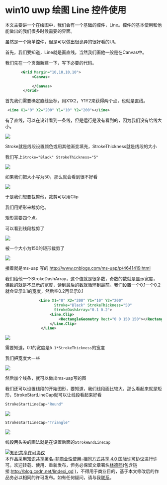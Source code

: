 
# win10 uwp 绘图  Line 控件使用

本文主要讲一个在绘图中，我们会有一个基础的控件，Line。控件的基本使用和他能做出的我们很多时候需要的界面。

<!--more-->



<div id="toc"></div>

虽然是一个简单控件，但是可以做出很诡异的很好看的UI。

首先，我们要知道，Line就是画直线。当然我们画他一般是在Canvas中。

我们先在一个页面新建一下，写下必要的代码。

```xml
       <Grid Margin="10,10,10,10">
            <Canvas>
                
            </Canvas>
        </Grid>

```

首先我们需要确定直线坐标，用X1X2，Y1Y2来获得两个点，也就是直线。


```xml
 <Line X1="0" X2="200" Y1="10" Y2="200"></Line>

```

有了直线，可以在设计看到一条线，但是运行是没有看到的，因为我们没有给线大小。

![](http://image.acmx.xyz/3d1cee81-4688-4db3-80d6-14ea8c9ce64c20161125145232.jpg)

Stroke就是线段设置颜色或用其他渐变填充，StrokeThickness就是线段的大小

我们写上`Stroke="Black" StrokeThickness="5"`

![](http://image.acmx.xyz/a6d555d5-766d-4ca9-83d6-51270fdaac952016112515218.jpg)

如果我们把大小写为50，那么就会看到很不好看

![](http://image.acmx.xyz/a6d555d5-766d-4ca9-83d6-51270fdaac952016112515413.jpg)

于是我们想要裁剪他，裁剪可以用Clip

我们用矩形来裁剪他。

矩形需要四个点。

可以看到线段裁剪了

![](http://image.acmx.xyz/a6d555d5-766d-4ca9-83d6-51270fdaac952016112515727.jpg)

被一个大小为150的矩形裁剪了

![](http://image.acmx.xyz/a6d555d5-766d-4ca9-83d6-51270fdaac952016112515828.jpg)

接着就是ms-uap 写的 http://www.cnblogs.com/ms-uap/p/4641419.html

我们给他一个StrokeDashArray，这个值就是很多数，奇数的数就是显示宽度，偶数的就是不显示的宽度，读到最后的数就循环到最前。我们设置一个0.1一个0.2就会显示0.1的宽度，然后空0.2再显示0.1

```xml
               <Line X1="0" X2="200" Y1="10" Y2="200"
                      Stroke="Black" StrokeThickness="50"
                      StrokeDashArray="0.1 0.2">
                    <Line.Clip>
                        <RectangleGeometry Rect="0 0 150 150"></RectangleGeometry>
                    </Line.Clip>
                </Line>
```

![](http://image.acmx.xyz/a6d555d5-766d-4ca9-83d6-51270fdaac9520161125151239.jpg)

需要知道，0.1的宽度是`0.1*StrokeThickness`的宽度

我们把宽度大一些

![](http://image.acmx.xyz/a6d555d5-766d-4ca9-83d6-51270fdaac9520161125151552.jpg)

然后加个线条，就可以做出ms-uap写的图

我们还可以设置线段的开始图形，要知道，我们线段画比较大，那么看起来就是矩形，StrokeStartLineCap就可以让线段看起来好看

```csharp
StrokeStartLineCap="Round"
```

![](http://image.acmx.xyz/a6d555d5-766d-4ca9-83d6-51270fdaac9520161125151939.jpg)

```csharp
StrokeStartLineCap="Triangle"
```

![](http://image.acmx.xyz/a6d555d5-766d-4ca9-83d6-51270fdaac952016112515214.jpg)

线段两头尖的画法就是在设置后面的`StrokeEndLineCap`





<a rel="license" href="http://creativecommons.org/licenses/by-nc-sa/4.0/"><img alt="知识共享许可协议" style="border-width:0" src="https://licensebuttons.net/l/by-nc-sa/4.0/88x31.png" /></a><br />本作品采用<a rel="license" href="http://creativecommons.org/licenses/by-nc-sa/4.0/">知识共享署名-非商业性使用-相同方式共享 4.0 国际许可协议</a>进行许可。欢迎转载、使用、重新发布，但务必保留文章署名[林德熙](http://blog.csdn.net/lindexi_gd)(包含链接:http://blog.csdn.net/lindexi_gd )，不得用于商业目的，基于本文修改后的作品务必以相同的许可发布。如有任何疑问，请与我[联系](mailto:lindexi_gd@163.com)。